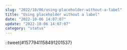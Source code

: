 ```yaml
---
slug: "2022/10/06/using-placeholder-without-a-label"
title: "Using placeholder without a label"
date: "2022-10-06 14:07:07"
update: "2022-10-06 14:07:07"
category: "status"
---
```


::tweet{#1577941158491201537}
